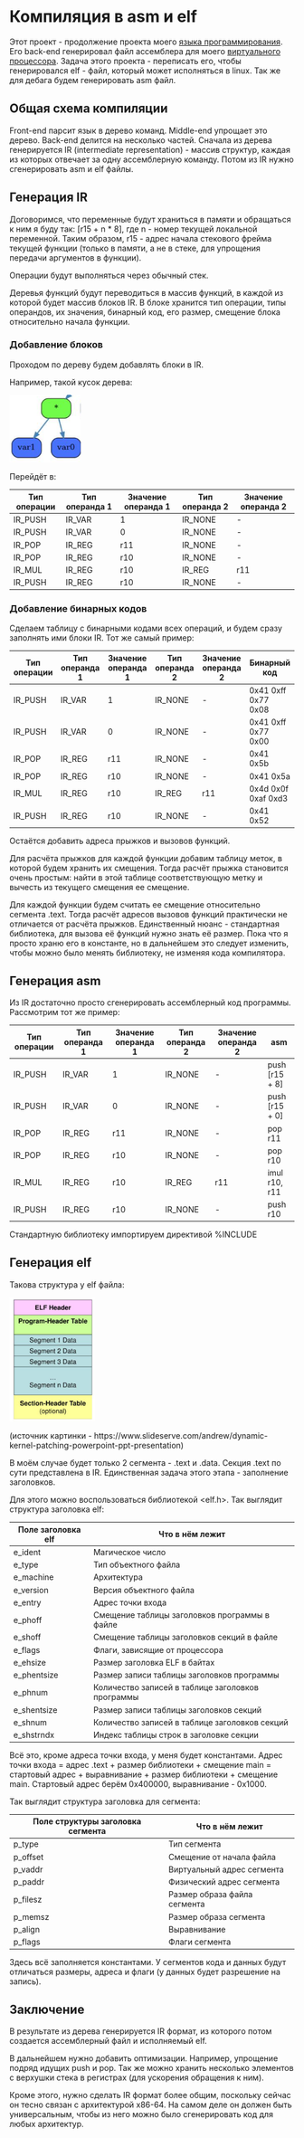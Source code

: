 # Компиляция в asm и elf

Этот проект - продолжение проекта моего [языка программирования](https://github.com/ogkisque/My-language). Его back-end генерировал файл ассемблера для моего [виртуального процессора](https://github.com/ogkisque/Processor). Задача этого проекта - переписать его, чтобы генерировался elf - файл, который может исполняться в linux. Так же для дебага будем генерировать asm файл.

## Общая схема компиляции

Front-end парсит язык в дерево команд. Middle-end упрощает это дерево. Back-end делится на несколько частей. Сначала из дерева генерируется IR (intermediate representation) - массив структур, каждая из которых отвечает за одну ассемблерную команду. Потом из IR нужно сгенерировать asm и elf файлы.

## Генерация IR

Договоримся, что переменные будут храниться в памяти и обращаться к ним я буду так: [r15 + n * 8], где n - номер текущей локальной переменной. Таким образом, r15 - адрес начала стекового фрейма текущей функции (только в памяти, а не в стеке, для упрощения передачи аргументов в функции).

Операции будут выполняться через обычный стек.

Деревья функций будут переводиться в массив функций, в каждой из которой будет массив блоков IR. В блоке хранится тип операции, типы операндов, их значения, бинарный код, его размер, смещение блока относительно начала функции.

### Добавление блоков

Проходом по дереву будем добавлять блоки в IR.

Например, такой кусок дерева:

<p align = "left">
      <img src = "imgs/img1.png" width = 25% height = 25%>
</p>

Перейдёт в:

Тип операции | Тип операнда 1 | Значение операнда 1 | Тип операнда 2 | Значение операнда 2 
---          | ---            | ---                 | ---            |---                  
IR_PUSH      | IR_VAR         | 1                   | IR_NONE        | -                   
IR_PUSH      | IR_VAR         | 0                   | IR_NONE        | -                   
IR_POP       | IR_REG         | r11                 | IR_NONE        | -                   
IR_POP       | IR_REG         | r10                 | IR_NONE        | -                   
IR_MUL       | IR_REG         | r10                 | IR_REG         | r11
IR_PUSH      | IR_REG         | r10                 | IR_NONE        | -                           

### Добавление бинарных кодов

Сделаем таблицу с бинарными кодами всех операций, и будем сразу заполнять ими блоки IR. Тот же самый пример:

Тип операции | Тип операнда 1 | Значение операнда 1 | Тип операнда 2 | Значение операнда 2 | Бинарный код
---          | ---            | ---                 | ---            | ---                 | ---
IR_PUSH      | IR_VAR         | 1                   | IR_NONE        | -                   | 0х41 0хff 0х77 0х08       
IR_PUSH      | IR_VAR         | 0                   | IR_NONE        | -                   | 0х41 0хff 0х77 0х00
IR_POP       | IR_REG         | r11                 | IR_NONE        | -                   | 0х41 0х5b
IR_POP       | IR_REG         | r10                 | IR_NONE        | -                   | 0х41 0х5a
IR_MUL       | IR_REG         | r10                 | IR_REG         | r11                 | 0х4d 0х0f 0хaf 0хd3
IR_PUSH      | IR_REG         | r10                 | IR_NONE        | -                   | 0х41 0х52

Остаётся добавить адреса прыжков и вызовов функций.

Для расчёта прыжков для каждой функции добавим таблицу меток, в которой будем хранить их смещения. Тогда расчёт прыжка становится очень простым: найти в этой таблице соответствующую метку и вычесть из текущего смещения ее смещение.

Для каждой функции будем считать ее смещение относительно сегмента .text. Тогда расчёт адресов вызовов функций практически не отличается от расчёта прыжков. Единственный нюанс - стандартная библиотека, для вызова её функций нужно знать её размер. Пока что я просто храню его в константе, но в дальнейшем это следует изменить, чтобы можно было менять библиотеку, не изменяя кода компилятора.

## Генерация asm

Из IR достаточно просто сгенерировать ассемблерный код программы. Рассмотрим тот же пример:

Тип операции | Тип операнда 1 | Значение операнда 1 | Тип операнда 2 | Значение операнда 2 | asm
---          | ---            | ---                 | ---            | ---                 | ---
IR_PUSH      | IR_VAR         | 1                   | IR_NONE        | -                   | push [r15 + 8]
IR_PUSH      | IR_VAR         | 0                   | IR_NONE        | -                   | push [r15 + 0]
IR_POP       | IR_REG         | r11                 | IR_NONE        | -                   | pop r11
IR_POP       | IR_REG         | r10                 | IR_NONE        | -                   | pop r10
IR_MUL       | IR_REG         | r10                 | IR_REG         | r11                 | imul r10, r11
IR_PUSH      | IR_REG         | r10                 | IR_NONE        | -                   | push r10

Стандартную библиотеку импортируем директивой %INCLUDE

## Генерация elf

Такова структура у elf файла:

<p align = "left">
      <img src = "imgs/img2.png" width = 30% height = 30%>
      <figcaption>(источник картинки - https://www.slideserve.com/andrew/dynamic-kernel-patching-powerpoint-ppt-presentation)</figcaption>
</p>


В моём случае будет только 2 сегмента - .text и .data.
Секция .text по сути представлена в IR. Единственная задача этого этапа - заполнение заголовков.

Для этого можно воспользоваться библиотекой <elf.h>. Так выглядит структура заголовка elf:

| Поле заголовка elf    | Что в нём лежит |
| ---                   | ---           |
| e_ident               | Магическое число |
| e_type                | Тип объектного файла    |
| e_machine             | Архитектура   |
| e_version             | Версия объектного файла   |
| e_entry               | Адрес точки входа   |
| e_phoff               | Смещение таблицы заголовков программы в файле   |
| e_shoff               | Смещение таблицы заголовков секций в файле    |
| e_flags               | Флаги, зависящие от процессора   |
| e_ehsize              | Размер заголовка ELF в байтах   |
| e_phentsize           | Размер записи таблицы заголовков программы    |
| e_phnum               | Количество записей в таблице заголовков программы |
| e_shentsize           | Размер записи таблицы заголовков секций        |
| e_shnum               | Количество записей в таблице заголовков секций        |
| e_shstrndx            | Индекс таблицы строк в заголовке секции       |

Всё это, кроме адреса точки входа, у меня будет константами. Адрес точки входа = адрес .text + размер библиотеки + смещение main = стартовый адрес + выравнивание + размер библиотеки + смещение main. Стартовый адрес берём 0х400000, выравнивание - 0х1000.

Так выглядит структура заголовка для сегмента:

| Поле структуры заголовка сегмента | Что в нём лежит |
| ---                               | ---             |
| p_type                            | Тип сегмента |
| p_offset                          | Смещение от начала файла |
| p_vaddr                           | Виртуальный адрес сегмента |
| p_paddr                           | Физический адрес сегмента |
| p_filesz                          | Размер образа файла сегмента |
| p_memsz                           | Размер образа сегмента |
| p_align                           | Выравнивание |
| p_flags                           | Флаги сегмента |

Здесь всё заполняется константами. У сегментов кода и данных будут отличаться размеры, адреса и флаги (у данных будет разрешение на запись).

## Заключение

В результате из дерева генерируется IR формат, из которого потом создается ассемблерный файл и исполняемый elf.

В дальнейшем нужно добавить оптимизации. Например, упрощение подряд идущих push и pop. Так же можно хранить несколько элементов с верхушки стека в регистрах (для ускорения обращения к ним).

Кроме этого, нужно сделать IR формат более общим, поскольку сейчас он тесно связан с архитектурой x86-64. На самом деле он должен быть универсальным, чтобы из него можно было сгенерировать код для любых архитектур.
